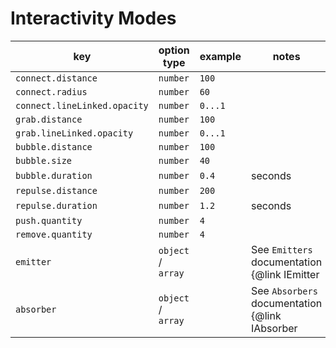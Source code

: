 # Interactivity Modes

| key                          | option type             | example                                                                                                         | notes                                                          |
| ---------------------------- | ----------------------- | --------------------------------------------------------------------------------------------------------------- | -------------------------------------------------------------- | 
| `connect.distance`           | `number`                | `100`                                                                                                           |                                                                |
| `connect.radius`             | `number`                | `60`                                                                                                            |                                                                |
| `connect.lineLinked.opacity` | `number`                | `0...1`                                                                                                         |                                                                |
| `grab.distance`              | `number`                | `100`                                                                                                           |                                                                |
| `grab.lineLinked.opacity`    | `number`                | `0...1`                                                                                                         |                                                                |
| `bubble.distance`            | `number`                | `100`                                                                                                           |                                                                |
| `bubble.size`                | `number`                | `40`                                                                                                            |                                                                |
| `bubble.duration`            | `number`                | `0.4`                                                                                                           | seconds                                                        |
| `repulse.distance`           | `number`                | `200`                                                                                                           |                                                                |
| `repulse.duration`           | `number`                | `1.2`                                                                                                           | seconds                                                        |
| `push.quantity`              | `number`                | `4`                                                                                                             |                                                                |
| `remove.quantity`            | `number`                | `4`                                                                                                             |                                                                |
| `emitter`                    | `object` / `array`      |                                                                                                                 | See `Emitters` documentation {@link IEmitter | here}           |
| `absorber`                   | `object` / `array`      |                                                                                                                 | See `Absorbers` documentation {@link IAbsorber | here}         |
